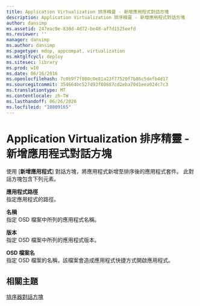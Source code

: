 ```yaml
---
title: Application Virtualization 排序精靈 - 新增應用程式對話方塊
description: Application Virtualization 排序精靈 - 新增應用程式對話方塊
author: dansimp
ms.assetid: 247eac0e-830d-4d72-be48-af7d1525eefd
ms.reviewer: ''
manager: dansimp
ms.author: dansimp
ms.pagetype: mdop, appcompat, virtualization
ms.mktglfcycl: deploy
ms.sitesec: library
ms.prod: w10
ms.date: 06/16/2016
ms.openlocfilehash: 7c0b9f7f800c0e81a23f77520f7b86c5defb4d17
ms.sourcegitcommit: 354664bc527d93f80687cd2eba70d1eea024c7c3
ms.translationtype: MT
ms.contentlocale: zh-TW
ms.lasthandoff: 06/26/2020
ms.locfileid: "10809165"
---
```

# Application Virtualization 排序精靈 - 新增應用程式對話方塊


使用 [**新增應用程式**] 對話方塊，將應用程式新增至排序後的應用程式套件。 此對話方塊包含下列元素。

<a href="" id="application-path"></a>**應用程式路徑**  
指定應用程式的路徑。

<a href="" id="name"></a>**名稱**  
指定 OSD 檔案中所列的應用程式名稱。

<a href="" id="version"></a>**版本**  
指定 OSD 檔案中所列的應用程式版本。

<a href="" id="osd-file-name"></a>**OSD 檔案名**  
指定 OSD 檔案的名稱，該檔案會造成應用程式快捷方式開啟應用程式。

## 相關主題


[排序器對話方塊](sequencer-dialog-boxes.md)

 

 





